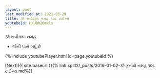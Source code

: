 ```yaml
---
layout: post
last_modified_at: 2021-03-29
title: ૐ સર્વાદરૂષે નમહ ૧૦૮ ટાઈમ્સ
youtubeId: HXUOh28mxls
---
```

 
 
 ૐ સર્વાંગયા નમહ  
 
 -  જેની પાસે બધું છે 
 
  
 
  
 
 
 
 
 
 


{% include youtubePlayer.html id=page.youtubeId %}
 
[Next]({{ site.baseurl }}{% link  split2/_posts/2016-01-02-ૐ કૃતાંયે નમહ ૧૦૮ ટાઈમ્સ.md%})
 
